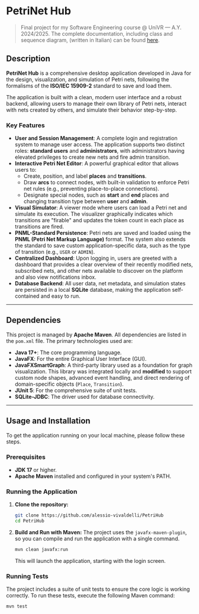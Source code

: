 # PetriNet Hub
> Final project for my Software Engineering course @ UniVR &mdash; A.Y. 2024/2025. The complete documentation, including class and sequence diagram, (written in Italian) can be found [here](https://github.com/alessio-vivaldelli/PetriHub/Relazione-PetriHub.pdf).
## Description

**PetriNet Hub** is a comprehensive desktop application developed in Java for the design, visualization, and simulation of Petri nets, following the formalisms of the **ISO/IEC 15909-2** standard to save and load them.

The application is built with a clean, modern user interface and a robust backend, allowing users to manage their own library of Petri nets, interact with nets created by others, and simulate their behavior step-by-step.

### Key Features

* **User and Session Management**: A complete login and registration system to manage user access. The application supports two distinct roles: **standard users** and **administrators**, with administrators having elevated privileges to create new nets and fire admin transition.
* **Interactive Petri Net Editor**: A powerful graphical editor that allows users to:
    * Create, position, and label **places** and **transitions**.
    * Draw **arcs** to connect nodes, with built-in validation to enforce Petri net rules (e.g., preventing place-to-place connections).
    * Designate special nodes, such as **start** and **end** places and changing transition type between **user** and **admin**.
* **Visual Simulator**: A viewer mode where users can load a Petri net and simulate its execution. The visualizer graphically indicates which transitions are "firable" and updates the token count in each place as transitions are fired.
* **PNML-Standard Persistence**: Petri nets are saved and loaded using the **PNML (Petri Net Markup Language)** format. The system also extends the standard to save custom application-specific data, such as the type of transition (e.g., `USER` or `ADMIN`).
* **Centralized Dashboard**: Upon logging in, users are greeted with a dashboard that provides a clear overview of their recently modified nets, subscribed nets, and other nets available to discover on the platform and also view notifications inbox.
* **Database Backend**: All user data, net metadata, and simulation states are persisted in a local **SQLite** database, making the application self-contained and easy to run.

---

## Dependencies

This project is managed by **Apache Maven**. All dependencies are listed in the `pom.xml` file. The primary technologies used are:

* **Java 17+**: The core programming language.
* **JavaFX**: For the entire Graphical User Interface (GUI).
* **JavaFXSmartGraph**: A third-party library used as a foundation for graph visualization. This library was integrated locally and **modified** to support custom node shapes, advanced event handling, and direct rendering of domain-specific objects (`Place`, `Transition`).
* **JUnit 5**: For the comprehensive suite of unit tests.
* **SQLite-JDBC**: The driver used for database connectivity.

---

## Usage and Installation

To get the application running on your local machine, please follow these steps.

### Prerequisites

* **JDK 17** or higher.
* **Apache Maven** installed and configured in your system's PATH.

### Running the Application

1.  **Clone the repository:**
    ```sh
    git clone https://github.com/alessio-vivaldelli/PetriHub
    cd PetriHub
    ```

2.  **Build and Run with Maven:**
    The project uses the `javafx-maven-plugin`, so you can compile and run the application with a single command.
    ```sh
    mvn clean javafx:run
    ```
    This will launch the application, starting with the login screen.

### Running Tests

The project includes a suite of unit tests to ensure the core logic is working correctly. To run these tests, execute the following Maven command:
```sh
mvn test